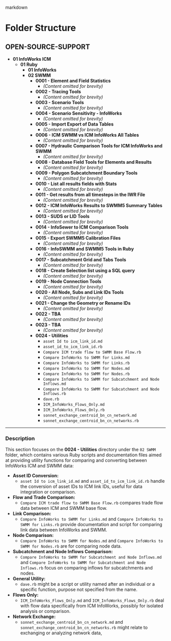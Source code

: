 
markdown
# Folder Structure


## OPEN-SOURCE-SUPPORT
- **01 InfoWorks ICM**
  - **01 Ruby**
    - **01 InfoWorks**
    - **02 SWMM**
      - **0001 - Element and Field Statistics**
        - *(Content omitted for brevity)*
      - **0002 - Tracing Tools**
        - *(Content omitted for brevity)*
      - **0003 - Scenario Tools**
        - *(Content omitted for brevity)*
      - **0004 - Scenario Sensitivity - InfoWorks**
        - *(Content omitted for brevity)*
      - **0005 - Import Export of Data Tables**
        - *(Content omitted for brevity)*
      - **0006 - ICM SWMM vs ICM InfoWorks All Tables**
        - *(Content omitted for brevity)*
      - **0007 - Hydraulic Comparison Tools for ICM InfoWorks and SWMM**
        - *(Content omitted for brevity)*
      - **0008 - Database Field Tools for Elements and Results**
        - *(Content omitted for brevity)*
      - **0009 - Polygon Subcatchment Boundary Tools**
        - *(Content omitted for brevity)*
      - **0010 - List all results fields with Stats**
        - *(Content omitted for brevity)*
      - **0011 - Get results from all timesteps in the IWR File**
        - *(Content omitted for brevity)*
      - **0012 - ICM InfoWorks Results to SWMM5 Summary Tables**
        - *(Content omitted for brevity)*
      - **0013 - SUDS or LID Tools**
        - *(Content omitted for brevity)*
      - **0014 - InfoSewer to ICM Comparison Tools**
        - *(Content omitted for brevity)*
      - **0015 - Export SWMM5 Calibration Files**
        - *(Content omitted for brevity)*
      - **0016 - InfoSWMM and SWMM5 Tools in Ruby**
        - *(Content omitted for brevity)*
      - **0017 - Subcatchment Grid and Tabs Tools**
        - *(Content omitted for brevity)*
      - **0018 - Create Selection list using a SQL query**
        - *(Content omitted for brevity)*
      - **0019 - Node Connection Tools**
        - *(Content omitted for brevity)*
      - **0020 - All Node, Subs and Link IDs Tools**
        - *(Content omitted for brevity)*
      - **0021 - Change the Geometry or Rename IDs**
        - *(Content omitted for brevity)*
      - **0022 - TBA**
        - *(Content omitted for brevity)*
      - **0023 - TBA**
        - *(Content omitted for brevity)*
      - **0024 - Utilities**
        - `asset Id to icm_link_id.md`
        - `asset_id_to_icm_link_id.rb`
        - `Compare ICM trade flow to SWMM Base Flow.rb`
        - `Compare InfoWorks to SWMM for Links.md`
        - `Compare InfoWorks to SWMM for Links.rb`
        - `Compare InfoWorks to SWMM for Nodes.md`
        - `Compare InfoWorks to SWMM for Nodes.rb`
        - `Compare InfoWorks to SWMM for Subcatchment and Node Inflows.md`
        - `Compare InfoWorks to SWMM for Subcatchment and Node Inflows.rb`
        - `dave.rb`
        - `ICM_InfoWorks_Flows_Only.md`
        - `ICM_InfoWorks_Flows_Only.rb`
        - `sonnet_exchange_centroid_bn_cn_network.md`
        - `sonnet_exchange_centroid_bn_cn_networks.rb`

---

### Description

This section focuses on the **0024 - Utilities** directory under the `02 SWMM` folder, which contains various Ruby scripts and documentation files aimed at providing utility functions for comparing and converting between InfoWorks ICM and SWMM data:

- **Asset ID Conversion:**
  - `asset Id to icm_link_id.md` and `asset_id_to_icm_link_id.rb` handle the conversion of asset IDs to ICM link IDs, useful for data integration or comparison.
- **Flow and Trade Comparison:**
  - `Compare ICM trade flow to SWMM Base Flow.rb` compares trade flow data between ICM and SWMM base flow.
- **Link Comparison:**
  - `Compare InfoWorks to SWMM for Links.md` and `Compare InfoWorks to SWMM for Links.rb` provide documentation and script for comparing link data between InfoWorks and SWMM.
- **Node Comparison:**
  - `Compare InfoWorks to SWMM for Nodes.md` and `Compare InfoWorks to SWMM for Nodes.rb` are for comparing node data.
- **Subcatchment and Node Inflows Comparison:**
  - `Compare InfoWorks to SWMM for Subcatchment and Node Inflows.md` and `Compare InfoWorks to SWMM for Subcatchment and Node Inflows.rb` focus on comparing inflows for subcatchments and nodes.
- **General Utility:**
  - `dave.rb` might be a script or utility named after an individual or a specific function, purpose not specified from the name.
- **Flows Only:**
  - `ICM_InfoWorks_Flows_Only.md` and `ICM_InfoWorks_Flows_Only.rb` deal with flow data specifically from ICM InfoWorks, possibly for isolated analysis or comparison.
- **Network Exchange:**
  - `sonnet_exchange_centroid_bn_cn_network.md` and `sonnet_exchange_centroid_bn_cn_networks.rb` might relate to exchanging or analyzing network data,